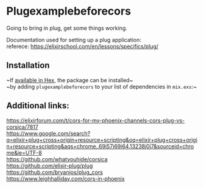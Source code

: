 # Plugexamplebeforecors

Going to bring in plug, get some things working.

Documentation used for setting up a plug application: 
<br/>referece: https://elixirschool.com/en/lessons/specifics/plug/


## Installation

~If [available in Hex](https://hex.pm/docs/publish), the package can be installed~
<br/>~by adding `plugexamplebeforecors` to your list of dependencies in `mix.exs`:~

## Additional links:
https://elixirforum.com/t/cors-for-my-phoenix-channels-cors-plug-vs-corsica/7817
<br/>https://www.google.com/search?q=elixir+plug+cross+origin+resource+scripting&oq=elixir+plug+cross+origin+resource+scripting&aqs=chrome..69i57j69i64.13238j0j7&sourceid=chrome&ie=UTF-8
<br/>https://github.com/whatyouhide/corsica
<br/>https://github.com/elixir-plug/plug
<br/>https://github.com/bryanjos/plug_cors
<br/>https://www.leighhalliday.com/cors-in-phoenix
